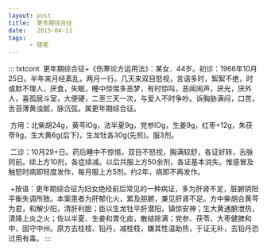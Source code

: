 ```yaml
---
layout: post
title:  更年期综合征
date:   2015-04-11
tags:
      - 随笔
---
```

::: txtcont
 更年期综合征+《伤寒论方运用法》：某女．44岁。初诊：1966年10月25日。半年来月经紊乱，两月一行。几天来双目怒视，言语多时，絮絮不绝，时或默不理人，厌食，失眠，睡中惊惕多恶梦，有时惊叫，恶闻闹声，厌光，厌外人，喜孤居斗室，大便硬，二至三天一次，与爱人不时争吵。诉胸胁满闷，口苦，舌苔薄黄浊腻，脉沉弦。属更年期综合征。 

 方用：北柴胡24g，黄芩lOg，法半夏9g，党参lOg，生姜9g，红枣+12g，朱茯苓9g，生大黄6g(后下)，生龙牡各30g(先煎)。服3剂。

 二诊：10月29+日。药后睡中不惊惕，双目不怒视，胸满较舒，各证好转，舌脉同前。续上方10剂，各症续减。以后共服上方50余剂，各证基本消失。惟感冒及触怒时病即轻度发作，每月服上方5剂。约2年，病即不再发作。

 +按语：更年期综合征为妇女绝经前后常见的一种病证，多为肝肾不足，脏腑阴阳平衡失调所致。本案患者为肝郁化火，累及胆腑，兼见肝肾不足。方中柴胡合黄芩为君，和解少阳，清肝利胆；臣以生龙牡平肝潜阳，镇惊安神；生大黄通腑泄热，清降上炎之火；佐以半夏、生姜和胃化痰，散结除满；党参、茯苓、大枣健脾和中，固守中州。原方去桂枝、铅丹，减桂枝，嫌其性温助热，于证无补，去铅丹恐过用有毒。
:::
